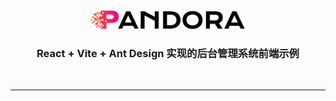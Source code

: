 <!--suppress HtmlDeprecatedAttribute -->
<div align="center">
  <img height="30" src="./src/assets/image/logo/logo.png"/>
</div>
<h3 align="center">React + Vite + Ant Design 实现的后台管理系统前端示例</h3>

<p align="center">
  <a>
    <img src="https://img.shields.io/badge/-React 18-blue?style=flat-square&logo=react&logoColor=white&link=mailto:ezops.cn@gmail.com" alt="">
  </a>
  <a>
    <img src="https://img.shields.io/badge/-Vite 5-green?style=flat-square&logo=vite&logoColor=white&link=mailto:ezops.cn@gmail.com" alt="">
  </a>
  <a>
    <img src="https://img.shields.io/badge/-Ant Design 5-ff4d4f?style=flat-square&logo=antdesign&logoColor=white" alt="">
  </a>
</p>

<hr>
